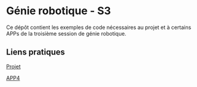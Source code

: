 # Génie robotique - S3

Ce dépôt contient les exemples de code nécessaires au projet et à certains APPs
de la troisième session de génie robotique.

## Liens pratiques

[Projet](Projet/)

[APP4](APP4/)
